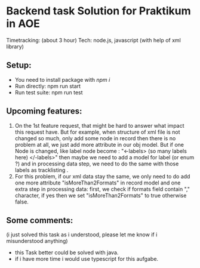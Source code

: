 # Backend task Solution for Praktikum in AOE
Timetracking: (about 3 hour)
Tech: node.js, javascript
(with help of xml library)
## Setup:
- You need to install package with *npm i*
- Run directly: npm run start
- Run test suite: npm run test

## Upcoming features:
1. On the 1st feature request, that might be hard
to answer what impact this request have.
But for example, when structure of xml file is not
changed so much, only add some node in record
then there is no problem at all, we just add 
more attribute in our obj model. But if one Node
is changed, like label node become :
"<-labels>
   (so many labels here)
</-labels>"
then maybe we need to add a model for label (or enum ?)
and in processing data step, we need to do 
the same with those labels as tracklisting .
2. For this problem, if our xml data stay the same,
we only need to do add one more attribute "isMoreThan2Formats" in
record model  and one extra step in processing
data: first, we check if formats field contain 
"," character, if yes then we set "isMoreThan2Formats"
to true otherwise false.

## Some comments:
(i just solved this task as i understood, please let 
me know if i misunderstood anything)
- this Task better could be solved with java.
- if i have more time i would use typescript for this aufgabe.
